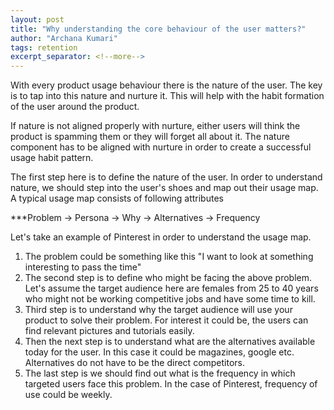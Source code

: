 ```yaml
---
layout: post
title: "Why understanding the core behaviour of the user matters?"
author: "Archana Kumari"
tags: retention
excerpt_separator: <!--more-->
---
```


With every product usage behaviour there is the nature of the user. The key is to tap into this nature and nurture it. This will help with the habit formation of the user around the product.  <!--more-->

If nature is not aligned properly with nurture, either users will think the product is spamming them or they will forget all about it. The nature component has to be aligned with nurture in order to create a successful usage habit pattern.

The first step here is to define the nature of the user. In order to understand nature, we should step into the user's shoes and map out their usage map. A typical usage map consists of following attributes

***Problem → Persona → Why → Alternatives → Frequency

Let's take an example of Pinterest in order to understand the usage map.

1. The problem could be something like this "I want to look at something interesting to pass the time"
2. The second step is to define who might be facing the above problem. Let's assume the target audience here are females from 25 to 40 years who might not be working competitive jobs and have some time to kill.
3. Third step is to understand why the target audience will use your product to solve their problem. For interest it could be, the users can find relevant pictures and tutorials easily.
4. Then the next step is to understand what are the alternatives available today for the user. In this case it could be magazines, google etc. Alternatives do not have to be the direct competitors.
5. The last step is we should find out what is the frequency in which targeted users face this problem. In the case of Pinterest, frequency of use could be weekly.
